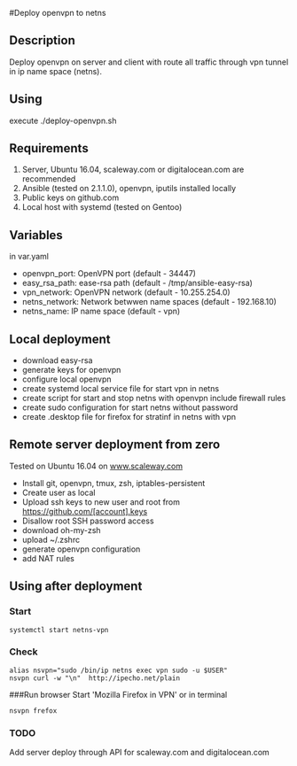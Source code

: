 #Deploy openvpn to netns
## Description 
Deploy openvpn on server and client with route all traffic through 
vpn tunnel in ip name space (netns).

## Using
execute ./deploy-openvpn.sh

## Requirements
 1. Server, Ubuntu 16.04, scaleway.com or digitalocean.com are recommended
 2. Ansible (tested on 2.1.1.0), openvpn, iputils installed locally
 3. Public keys on github.com
 4. Local host with systemd (tested on Gentoo)

## Variables 
in var.yaml 
 * openvpn_port: OpenVPN port (default  - 34447)
 * easy_rsa_path: ease-rsa path (default - /tmp/ansible-easy-rsa)
 * vpn_network: OpenVPN network (default - 10.255.254.0)
 * netns_network: Network betwwen name spaces (default - 192.168.10)
 * netns_name: IP name space (default - vpn)

## Local deployment
 * download easy-rsa
 * generate keys for openvpn
 * configure local openvpn
 * create systemd local service file for start vpn in netns
 * create script for start and stop netns with openvpn include firewall rules
 * create sudo configuration for start netns without password
 * create .desktop file for firefox for stratinf in netns with vpn

## Remote server deployment from zero
Tested on Ubuntu 16.04 on www.scaleway.com
 * Install git, openvpn, tmux, zsh, iptables-persistent
 * Create user as local
 * Upload ssh keys to new user and root from https://github.com/[account].keys
 * Disallow root SSH password access
 * download oh-my-zsh
 * upload ~/.zshrc
 * generate openvpn configuration
 * add NAT rules

## Using after deployment
### Start
```
systemctl start netns-vpn
```
### Check
```
alias nsvpn="sudo /bin/ip netns exec vpn sudo -u $USER"
nsvpn curl -w "\n"  http://ipecho.net/plain
```
###Run browser
Start 'Mozilla Firefox in VPN' or in terminal
```
nsvpn frefox
```
### TODO
Add server deploy through API for scaleway.com and digitalocean.com

